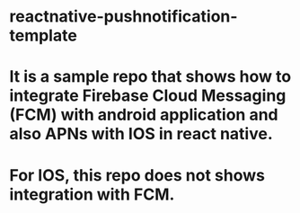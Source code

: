 # reactnative-pushnotification-template
# It is a sample repo that shows how to integrate Firebase Cloud Messaging (FCM) with android application and also APNs with IOS in react native. 
# For IOS, this repo does not shows integration with FCM.
